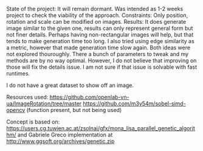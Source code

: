 State of the project:
It will remain dormant. Was intended as 1-2 weeks project to check the viability of the approach.
Constraints: Only position, rotation and scale can be modified on images.
Results: It does generate image similar to the given one, results can only represent general form but not finer details. Perhaps having non-rectangular images will help, but that tends to make generation time too long. I also tried using edge similarity as a metric, however that made generation time slow again. Both ideas were not explored thouroughly.
There a bunch of parameters to tweak and my methods are by no way optimal. However, I do not believe that improving on those will fix the details issue. I am not sure if that issue is solvable with fast runtimes.

I do not have a great dataset to show off an image.

Resources used:
https://github.com/openlab-vn-ua/ImageRotation/tree/master
https://github.com/m3y54m/sobel-simd-opencv (function present, but not being used)

Concept is based on:
https://users.cg.tuwien.ac.at/zsolnai/gfx/mona_lisa_parallel_genetic_algorithm/
and Gabriele Greco implementation at http://www.ggsoft.org/archives/genetic.zip
